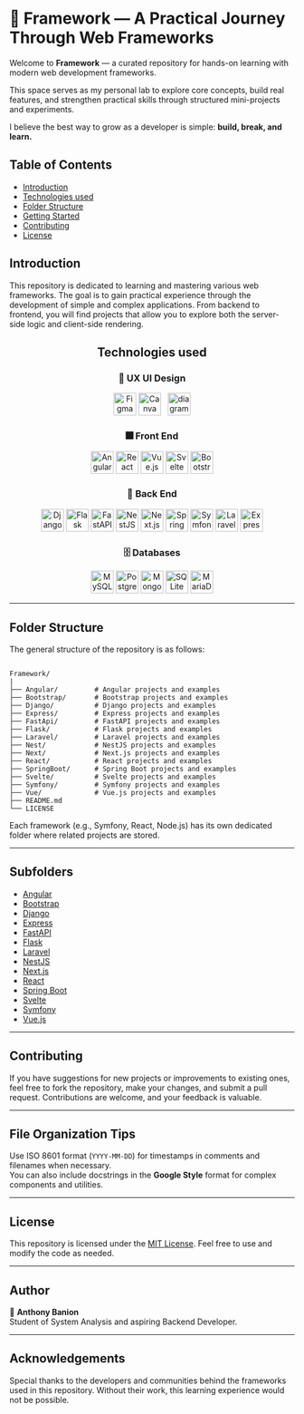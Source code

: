 # 📘 Framework — A Practical Journey Through Web Frameworks

Welcome to **Framework** — a curated repository for hands-on learning with modern web development frameworks.

This space serves as my personal lab to explore core concepts, build real features, and strengthen practical skills through structured mini-projects and experiments.

I believe the best way to grow as a developer is simple: **build, break, and learn.**

## Table of Contents

- [Introduction](#introduction)
- [Technologies used](#technologies-used)
- [Folder Structure](#folder-structure)
- [Getting Started](#getting-started)
- [Contributing](#contributing)
- [License](#license)

## Introduction

This repository is dedicated to learning and mastering various web frameworks. The goal is to gain practical experience through the development of simple and complex applications. From backend to frontend, you will find projects that allow you to explore both the server-side logic and client-side rendering.

<h2 align="center">Technologies used</h2>

<h3 align="center">🎨 UX UI Design</h3>
    <p align="center">
    <img 
        src="https://cdn.jsdelivr.net/gh/devicons/devicon@latest/icons/figma/figma-original.svg" 
        height="40px"
        alt="Figma"/>
    <img 
        src="https://cdn.jsdelivr.net/gh/devicons/devicon@latest/icons/canva/canva-original.svg" 
        height="40px"
        alt="Canva"/>
        &nbsp;
     <img
          src="https://cdn.simpleicons.org/diagramsdotnet/orange"
          height="40px"
          alt="diagrams.net"
        />

<h3 align="center">🎆 Front End</h3>
<p align="center">
        <img src="https://cdn.jsdelivr.net/gh/devicons/devicon@latest/icons/angularjs/angularjs-original.svg" 
            height="40px"
            alt="AngularJS"
            />
        <img
          src="https://cdn.jsdelivr.net/gh/devicons/devicon@latest/icons/react/react-original.svg"
          height="40px"
          alt="React"
        />
        <img
          src="https://cdn.jsdelivr.net/gh/devicons/devicon@latest/icons/vuejs/vuejs-original.svg"
          height="40px"
          alt="Vue.js"
        />
        <img
          src="https://cdn.jsdelivr.net/gh/devicons/devicon@latest/icons/svelte/svelte-original.svg"
          height="40px"
          alt="Svelte"
        />
        <img
          src="https://cdn.jsdelivr.net/gh/devicons/devicon@latest/icons/bootstrap/bootstrap-original.svg"
          height="40px"
          alt="Bootstrap"
        />
      </p>
<h3 align="center">🧰 Back End</h3>
<p align="center">
        <img
          src="https://cdn.simpleicons.org/django/green"
          height="40px"
          alt="Django"
        />
        <img
          src="https://cdn.simpleicons.org/flask/red"
          height="40px"
          alt="Flask"
        />
        <img
          src="https://cdn.jsdelivr.net/gh/devicons/devicon@latest/icons/fastapi/fastapi-original.svg"
          height="40px"
          alt="FastAPI"
        />
        <img
          src="https://cdn.jsdelivr.net/gh/devicons/devicon@latest/icons/nestjs/nestjs-original.svg"
          height="40px"
          alt="NestJS"
        />
        <img
          src="https://cdn.jsdelivr.net/gh/devicons/devicon@latest/icons/nextjs/nextjs-original.svg"
          height="40px"
          alt="Next.js"
        />
        <img
          src="https://cdn.jsdelivr.net/gh/devicons/devicon@latest/icons/spring/spring-original.svg"
          height="40px"
          alt="Spring"
        />
        <img
          src="https://cdn.simpleicons.org/symfony/salmon"
          height="40px"
          alt="Symfony"
        />
        <img
          src="https://cdn.jsdelivr.net/gh/devicons/devicon@latest/icons/laravel/laravel-original.svg"
          height="40px"
          alt="Laravel"
        />
        <img
          src="https://cdn.simpleicons.org/express/gold"
          height="40px"
          alt="Express"
        />
      </p>
<h3 align="center">🗄️ Databases</h3>
<p align="center">
        <img
          src="https://cdn.jsdelivr.net/gh/devicons/devicon@latest/icons/mysql/mysql-original.svg"
          height="40px"
          alt="MySQL"
        />
        <img
          src="https://cdn.jsdelivr.net/gh/devicons/devicon@latest/icons/postgresql/postgresql-original.svg"
          height="40px"
          alt="PostgreSQL"
        />
        <img
          src="https://cdn.jsdelivr.net/gh/devicons/devicon@latest/icons/mongodb/mongodb-original.svg"
          height="40px"
          alt="MongoDB"
        />
        <img
          src="https://cdn.jsdelivr.net/gh/devicons/devicon@latest/icons/sqlite/sqlite-original.svg"
          height="40px"
          alt="SQLite"
        />
        <img
          src="https://cdn.jsdelivr.net/gh/devicons/devicon@latest/icons/mariadb/mariadb-original.svg"
          height="40px"
          alt="MariaDB"
        />
      </p>

---

## Folder Structure

The general structure of the repository is as follows:

```text

Framework/
|
├── Angular/         # Angular projects and examples
├── Bootstrap/       # Bootstrap projects and examples
├── Django/          # Django projects and examples
├── Express/         # Express projects and examples
├── FastApi/         # FastAPI projects and examples
├── Flask/           # Flask projects and examples
├── Laravel/         # Laravel projects and examples
├── Nest/            # NestJS projects and examples
├── Next/            # Next.js projects and examples
├── React/           # React projects and examples
├── SpringBoot/      # Spring Boot projects and examples
├── Svelte/          # Svelte projects and examples
├── Symfony/         # Symfony projects and examples
├── Vue/             # Vue.js projects and examples
├── README.md
└── LICENSE
```

Each framework (e.g., Symfony, React, Node.js) has its own dedicated folder where related projects are stored.

---

## Subfolders

- [Angular](./Angular/README.md)
- [Bootstrap](./Bootstrap/README.md)
- [Django](./Django/README.md)
- [Express](./Express/README.md)
- [FastAPI](./FastApi/README.md)
- [Flask](./Flask/README.md)
- [Laravel](./Laravel/README.md)
- [NestJS](./Nest/README.md)
- [Next.js](./Next/README.md)
- [React](./React/README.md)
- [Spring Boot](./SpringBoot/README.md)
- [Svelte](./Svelte/README.md)
- [Symfony](./Symfony/README.md)
- [Vue.js](./Vue/README.md)

---

## Contributing

If you have suggestions for new projects or improvements to existing ones, feel free to fork the repository, make your changes, and submit a pull request. Contributions are welcome, and your feedback is valuable.

---

## File Organization Tips

Use ISO 8601 format (`YYYY-MM-DD`) for timestamps in comments and filenames when necessary.  
You can also include docstrings in the **Google Style** format for complex components and utilities.

---

## License

This repository is licensed under the [MIT License](LICENSE). Feel free to use and modify the code as needed.

---

## Author

👤 **Anthony Banion**  
Student of System Analysis and aspiring Backend Developer.

---

## Acknowledgements

Special thanks to the developers and communities behind the frameworks used in this repository. Without their work, this learning experience would not be possible.
